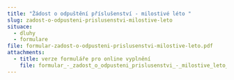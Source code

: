 ```yaml
---
title: "Žádost o odpuštění příslušenství - milostivé léto "
slug: zadost-o-odpusteni-prislusenstvi-milostive-leto
situace:
  - dluhy
  - formulare
file: formular-zadost-o-odpusteni-prislusenstvi-milostive-leto.pdf
attachments:
  - title: verze formuláře pro online vyplnění
    file: formular_-_zadost_o_odpusteni_prislusenstvi_-_milostive_leto_-_online_vyplneni.docx
---
```

